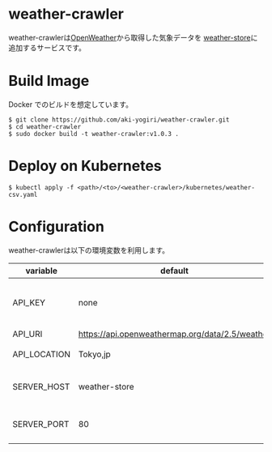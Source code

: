 # weather-crawler

weather-crawlerは[OpenWeather](https://openweathermap.org/)から取得した気象データを
[weather-store](https://github.com/aki-yogiri/weather-store)に追加するサービスです。


# Build Image

Docker でのビルドを想定しています。

```
$ git clone https://github.com/aki-yogiri/weather-crawler.git
$ cd weather-crawler
$ sudo docker build -t weather-crawler:v1.0.3 .
```

# Deploy on Kubernetes

```
$ kubectl apply -f <path>/<to>/<weather-crawler>/kubernetes/weather-csv.yaml
```


# Configuration

weather-crawlerは以下の環境変数を利用します。

| variable | default | |
|----------|---------|-|
| API_KEY | none | [OpenWeather](https://openweathermap.org/)に登録し、API Keyを発行 |
| API_URI | https://api.openweathermap.org/data/2.5/weather | |
| API_LOCATION | Tokyo,jp | `都市名,国`の形式で記述 |
| SERVER_HOST | weather-store | weather-storeサービスのホスト名 |
| SERVER_PORT | 80 | weather-storeサービスのホスト名 |
